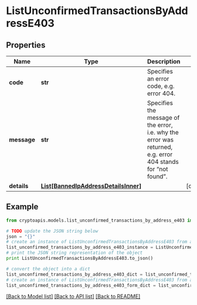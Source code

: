 # ListUnconfirmedTransactionsByAddressE403


## Properties
Name | Type | Description | Notes
------------ | ------------- | ------------- | -------------
**code** | **str** | Specifies an error code, e.g. error 404. | 
**message** | **str** | Specifies the message of the error, i.e. why the error was returned, e.g. error 404 stands for “not found”. | 
**details** | [**List[BannedIpAddressDetailsInner]**](BannedIpAddressDetailsInner.md) |  | [optional] 

## Example

```python
from cryptoapis.models.list_unconfirmed_transactions_by_address_e403 import ListUnconfirmedTransactionsByAddressE403

# TODO update the JSON string below
json = "{}"
# create an instance of ListUnconfirmedTransactionsByAddressE403 from a JSON string
list_unconfirmed_transactions_by_address_e403_instance = ListUnconfirmedTransactionsByAddressE403.from_json(json)
# print the JSON string representation of the object
print ListUnconfirmedTransactionsByAddressE403.to_json()

# convert the object into a dict
list_unconfirmed_transactions_by_address_e403_dict = list_unconfirmed_transactions_by_address_e403_instance.to_dict()
# create an instance of ListUnconfirmedTransactionsByAddressE403 from a dict
list_unconfirmed_transactions_by_address_e403_form_dict = list_unconfirmed_transactions_by_address_e403.from_dict(list_unconfirmed_transactions_by_address_e403_dict)
```
[[Back to Model list]](../README.md#documentation-for-models) [[Back to API list]](../README.md#documentation-for-api-endpoints) [[Back to README]](../README.md)


